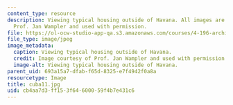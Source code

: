```yaml
---
content_type: resource
description: Viewing typical housing outside of Havana. All images are courtesy of
  Prof. Jan Wampler and used with permission.
file: https://ol-ocw-studio-app-qa.s3.amazonaws.com/courses/4-196-architecture-design-level-ii-cuba-studio-spring-2004/cb4aa7d3ff153f64600059f4b7e431c6_cuba11.jpg
file_type: image/jpeg
image_metadata:
  caption: Viewing typical housing outside of Havana.
  credit: Image courtesy of Prof. Jan Wampler and used with permission.
  image-alt: Viewing typical housing outside of Havana.
parent_uid: 693a15a7-dfab-f65d-8325-e7f4942f0a8a
resourcetype: Image
title: cuba11.jpg
uid: cb4aa7d3-ff15-3f64-6000-59f4b7e431c6
---
```

